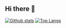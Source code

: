 ## Hi there 👋

[![Github stats](https://github-readme-stats.vercel.app/api?username=1p1e3&show_icons=true&include_all_commits=true)](https://github.com/1p1e3/github-readme-stats)
[![Top Langs](https://github-readme-stats.vercel.app/api/top-langs/?username=1p1e3&layout=compact)](https://github.com/1p1e3/github-readme-stats)

